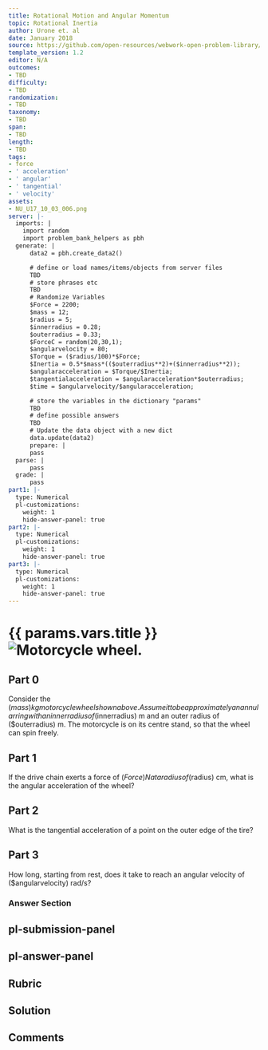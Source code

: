 ```yaml
---
title: Rotational Motion and Angular Momentum
topic: Rotational Inertia
author: Urone et. al
date: January 2018
source: https://github.com/open-resources/webwork-open-problem-library/tree/master/Contrib/BrockPhysics/College_Physics_Urone/10.Rotational_Motion_and_Angular_Momentum/10-03.Rotational_Inertia/NU_U17_10_03_006.pg
template_version: 1.2
editor: N/A
outcomes:
- TBD
difficulty:
- TBD
randomization:
- TBD
taxonomy:
- TBD
span:
- TBD
length:
- TBD
tags:
- force
- ' acceleration'
- ' angular'
- ' tangential'
- ' velocity'
assets:
- NU_U17_10_03_006.png
server: |-
  imports: |
    import random
    import problem_bank_helpers as pbh
  generate: |
      data2 = pbh.create_data2()

      # define or load names/items/objects from server files
      TBD
      # store phrases etc
      TBD
      # Randomize Variables
      $Force = 2200;
      $mass = 12;
      $radius = 5;
      $innerradius = 0.28;
      $outerradius = 0.33;
      $ForceC = random(20,30,1);
      $angularvelocity = 80;
      $Torque = ($radius/100)*$Force;
      $Inertia = 0.5*$mass*(($outerradius**2)+($innerradius**2));
      $angularacceleration = $Torque/$Inertia;
      $tangentialacceleration = $angularacceleration*$outerradius;
      $time = $angularvelocity/$angularacceleration;

      # store the variables in the dictionary "params"
      TBD
      # define possible answers
      TBD
      # Update the data object with a new dict
      data.update(data2)
      prepare: |
      pass
  parse: |
      pass
  grade: |
      pass
part1: |-
  type: Numerical
  pl-customizations:
    weight: 1
    hide-answer-panel: true
part2: |-
  type: Numerical
  pl-customizations:
    weight: 1
    hide-answer-panel: true
part3: |-
  type: Numerical
  pl-customizations:
    weight: 1
    hide-answer-panel: true
---
```


# {{ params.vars.title }}![Motorcycle wheel.](NU_U17_10_03_006.png)

## Part 0 
Consider the ($mass) kg motorcycle wheel shown above. Assume it to beapproximately an annular ring with an inner radius of ($innerradius) m and an outer radius of ($outerradius) m. The motorcycle is on its centre stand, so that the wheel can spin freely. 
## Part 1 
If the drive chain exerts a force of ($Force) N at a radius of ($radius) cm, what is the angular acceleration of the wheel? 
## Part 2 
What is the tangential acceleration of a point on the outer edge of the tire? 
## Part 3 
How long, starting from rest, does it take to reach an angular velocity of ($angularvelocity) rad/s? 


### Answer Section 


## pl-submission-panel 


## pl-answer-panel 


## Rubric 


## Solution 


## Comments 



